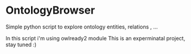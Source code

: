 # OntologyBrowser
Simple python script to explore ontology entities, relations , ...

In this script i'm using owlready2 module
This is an experminatal project, stay tuned :)
